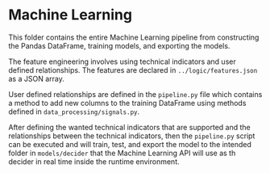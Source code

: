 # Machine Learning
This folder contains the entire Machine Learning pipeline from constructing the Pandas DataFrame, training models, and exporting the models.<br>

The feature engineering involves using technical indicators and user defined relationships. The features are declared in `../logic/features.json` as a JSON array.<br>

User defined relationships are defined in the `pipeline.py` file which contains a method to add new columns to the training DataFrame using methods defined in `data_processing/signals.py`.<br>

After defining the wanted technical indicators that are supported and the relationships between the technical indicators, then the `pipeline.py` script can be executed and will train, test, and export the model to the intended folder in `models/decider` that the Machine Learning API will use as th decider in real time inside the runtime environment.<br>


